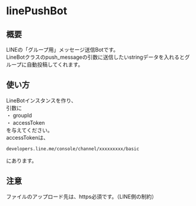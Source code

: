 # linePushBot

## 概要
 
 LINEの「グループ用」メッセージ送信Botです。  
 LineBotクラスのpush_messageの引数に送信したいstringデータを入れるとグループに自動投稿してくれます。  

## 使い方

 LineBotインスタンスを作り、  
 引数に  
 ・ groupId  
 ・ accessToken  
 を与えてください。   
 accessTokenは、    
  
 `developers.line.me/console/channel/xxxxxxxxx/basic`    
   
 にあります。    
 
## 注意
 
 ファイルのアップロード先は、https必須です。（LINE側の制約）  
 
